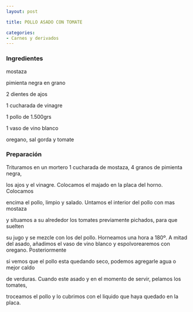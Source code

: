 ```yaml
---
layout: post

title: POLLO ASADO CON TOMATE

categories:
- Carnes y derivados
---
```

<h3>Ingredientes</h3>
mostaza

pimienta negra en grano

2 dientes de ajos

1 cucharada de vinagre

1 pollo de 1.500grs

1 vaso de vino blanco

oregano, sal gorda y tomate

<h3>Preparación</h3>
Trituramos en un mortero 1 cucharada de mostaza, 4 granos de pimienta negra,

los ajos y el vinagre. Colocamos el majado en la placa del horno. Colocamos

encima el pollo, limpio y salado. Untamos el interior del pollo con mas mostaza

y situamos a su alrededor los tomates previamente pichados, para que suelten

su jugo y se mezcle con los del pollo. Horneamos una hora a 180º. A mitad del asado, añadimos el vaso de vino blanco y espolvorearemos con oregano. Posteriormente

si vemos que el pollo esta quedando seco, podemos agregarle agua o mejor caldo

de verduras. Cuando este asado y en el momento de servir, pelamos los tomates,

troceamos el pollo y lo cubrimos con el liquido que haya quedado en la placa.
